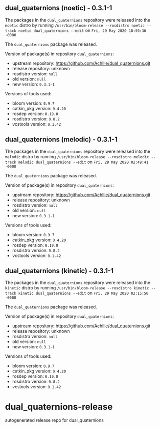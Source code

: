 ## dual_quaternions (noetic) - 0.3.1-1

The packages in the `dual_quaternions` repository were released into the `noetic` distro by running `/usr/bin/bloom-release --rosdistro noetic --track noetic dual_quaternions --edit` on `Fri, 29 May 2020 18:59:36 -0000`

The `dual_quaternions` package was released.

Version of package(s) in repository `dual_quaternions`:

- upstream repository: https://github.com/Achllle/dual_quaternions.git
- release repository: unknown
- rosdistro version: `null`
- old version: `null`
- new version: `0.3.1-1`

Versions of tools used:

- bloom version: `0.9.7`
- catkin_pkg version: `0.4.20`
- rosdep version: `0.19.0`
- rosdistro version: `0.8.2`
- vcstools version: `0.1.42`


## dual_quaternions (melodic) - 0.3.1-1

The packages in the `dual_quaternions` repository were released into the `melodic` distro by running `/usr/bin/bloom-release --rosdistro melodic --track melodic dual_quaternions --edit` on `Fri, 29 May 2020 02:49:41 -0000`

The `dual_quaternions` package was released.

Version of package(s) in repository `dual_quaternions`:

- upstream repository: https://github.com/Achllle/dual_quaternions.git
- release repository: unknown
- rosdistro version: `null`
- old version: `null`
- new version: `0.3.1-1`

Versions of tools used:

- bloom version: `0.9.7`
- catkin_pkg version: `0.4.20`
- rosdep version: `0.19.0`
- rosdistro version: `0.8.2`
- vcstools version: `0.1.42`


## dual_quaternions (kinetic) - 0.3.1-1

The packages in the `dual_quaternions` repository were released into the `kinetic` distro by running `/usr/bin/bloom-release --rosdistro kinetic --track kinetic dual_quaternions --edit` on `Fri, 29 May 2020 02:15:50 -0000`

The `dual_quaternions` package was released.

Version of package(s) in repository `dual_quaternions`:

- upstream repository: https://github.com/Achllle/dual_quaternions.git
- release repository: unknown
- rosdistro version: `null`
- old version: `null`
- new version: `0.3.1-1`

Versions of tools used:

- bloom version: `0.9.7`
- catkin_pkg version: `0.4.20`
- rosdep version: `0.19.0`
- rosdistro version: `0.8.2`
- vcstools version: `0.1.42`


# dual_quaternions-release
autogenerated release repo for dual_quaternions
